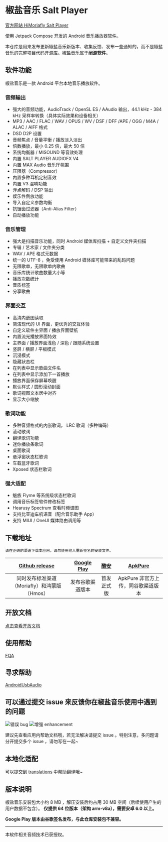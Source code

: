 # 椒盐音乐 Salt Player

[官方网站 HiMoriafly Salt Player](moriafly.xyz/HiMoriafly/salt-player)

使用 Jetpack Compose 开发的 Android 音乐播放器软件。

本仓库是用来发布更新椒盐音乐新版本、收集反馈、发布一些通知的，而不是椒盐音乐的完整项目代码开源库。椒盐音乐属于<b>闭源软件</b>。

## 软件功能

椒盐音乐是一款 Android 平台本地音乐播放软件。

### 音频输出

- 强大的音频功能，AudioTrack / OpenSL ES / AAudio 输出，44.1 kHz - 384 kHz 采样率转换（具体实际效果和设备相关）
- MP3 / AAC / FLAC / WAV / OPUS / WV / DSF / DFF /APE / OGG / M4A / ALAC / AIFF 格式
- DSD D2P 设置
- 音频焦点 / 音量平衡 / 播放淡入淡出
- 倍数播放，最小 0.25 倍，最大 50 倍
- 系统均衡器 / MISOUND 等音效处理
- 内置 SALT PLAYER AUDIOFX V4
- 内置 MAX Audio 音乐厅氛围
- 压限器（Compressor）
- 内置多种耳机定制音效
- 内置 V3 混响功能
- 浮点解码 / DSP 输出
- 娱乐性倒放功能
- 导入自定义参数均衡
- 抗锯齿过滤器（Anti-Alias Filter）
- 自动播放功能

### 音乐管理

- 强大是扫描音乐功能，同时 Android 媒体库扫描 + 自定义文件夹扫描
- 专辑 / 艺术家 / 文件夹分类
- WAV / APE 格式元数据
- 统一的 UTF-8 ，免受使用 Android 媒体库可能带来的乱码问题
- 无限歌单，无限歌单内歌曲
- 音乐库统计歌曲数量大小等
- 播放次数统计
- 音质标签
- 分享歌曲

### 界面交互

- 高清内嵌图读取
- 简洁现代的 UI 界面，更优秀的交互体验
- 自定义软件主界面 / 播放界面壁纸
- 内置流光播放界面特效
- 主界面 / 播放界面浅色 / 深色 / 跟随系统设置
- 竖屏 / 横屏 / 平板模式
- 沉浸模式
- 隐藏状态栏
- 在列表中显示歌曲文件名
- 在列表中显示添加下一首播放
- 播放界面保存屏幕唤醒
- 默认样式 / 圆形滚动封面
- 歌词视图文本居中对齐
- 显示大小缩放

### 歌词功能

- 多种音频格式的内嵌歌词， LRC 歌词（多种编码）
- 滚动歌词
- 翻译歌词功能
- 迷你播放条歌词
- 桌面歌词
- 悬浮窗状态栏歌词
- 车载蓝牙歌词
- Xposed 状态栏歌词

### 强大适配

- 魅族 Flyme 等系统级状态栏歌词
- 调用音乐标签软件修改标签
- Hearusy Spectrum 查看时频谱图
- 支持比亚迪车机语音（配合音乐助手 App）
- 支持 MIUI / OneUI 媒体路由调用等

## 下载地址

`请在正确的渠道下载本应用，请勿使用他人重新签名的安装文件。`

|  [Github release](https://github.com/Moriafly/SaltPlayerSource/releases)   | [Google Play](https://play.google.com/store/apps/details?id=com.salt.music)  | [酷安](https://www.coolapk.com/apk/284064) | [ApkPure](https://apkpure.com/p/com.salt.music) |
|:--:|:--:|:--:|:--:|
| 同时发布标准渠道（Moriafly）和鸿蒙版（Hmos） | 发布谷歌渠道版本 | 首发正式版 | ApkPure 非官方上传，同谷歌渠道版本 |

## 开放文档

[点击查看开放文档](open/open.md)

## 使用帮助

[FQA](https://moriafly.xyz/HiMoriafly/docs/salt-player/FQA)

## 寻求帮助

[AndroidUsbAudio](https://github.com/Moriafly/AndroidUsbAudio)

## 可以通过提交 issue 来反馈你在椒盐音乐使用中遇到的问题

![错误 bug](https://img.shields.io/github/issues/Moriafly/SaltPlayerSource/错误%20bug?color=d73a4a&label=错误%20bug) ![增强 enhancement](https://img.shields.io/github/issues/Moriafly/SaltPlayerSource/增强%20enhancement?color=a2eeef&label=增强%20enhancement)

建议先查看应用内帮助文档哦，若无法解决请提交 issue 。特别注意，多问题请分开提交多个 issue ，请勿写在一起~

## 本地化适配

可以提交到 [translations](https://github.com/Moriafly/SaltPlayerSource/tree/main/translations) 中帮助翻译哦~

## 版本说明

椒盐音乐安装包大小约 8 MB ，解压安装后约占用 30 MB 空间（后续使用产生的用户数据不包含）。
**仅提供 64 位版本（架构 arm-v8a），需要安卓 6.0 以上。**

**Google Play 版本由谷歌签名发布，与此仓库安装包不兼容。**

___

本软件相关音频技术已获授权。
